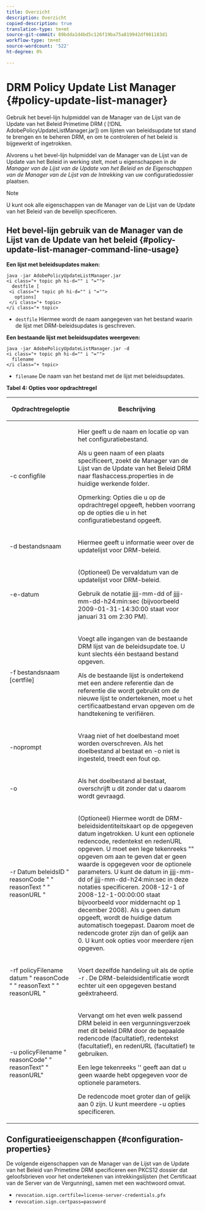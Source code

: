 ```yaml
---
title: Overzicht
description: Overzicht
copied-description: true
translation-type: tm+mt
source-git-commit: 89bdda1d4bd5c126f19ba75a819942df901183d1
workflow-type: tm+mt
source-wordcount: '522'
ht-degree: 0%

---
```



# DRM Policy Update List Manager {#policy-update-list-manager}

Gebruik het bevel-lijn hulpmiddel van de Manager van de Lijst van de Update van het Beleid Primetime DRM ( [!DNL AdobePolicyUpdateListManager.jar]) om lijsten van beleidsupdate tot stand te brengen en te beheren DRM, en om te controleren of het beleid is bijgewerkt of ingetrokken.

Alvorens u het bevel-lijn hulpmiddel van de Manager van de Lijst van de Update van het Beleid in werking stelt, moet u eigenschappen in *de Manager van de Lijst van de Update van het Beleid en de Eigenschappen van de Manager van de Lijst van de Intrekking* van uw configuratiedossier plaatsen.

>[!NOTE]
>
>U kunt ook alle eigenschappen van de Manager van de Lijst van de Update van het Beleid van de bevellijn specificeren.

## Het bevel-lijn gebruik van de Manager van de Lijst van de Update van het beleid {#policy-update-list-manager-command-line-usage}

**Een lijst met beleidsupdates maken:**

```
java -jar AdobePolicyUpdateListManager.jar  
<i class="+ topic ph hi-d="" i "="">
  destfile [ 
 <i class="+ topic ph hi-d="" i "="">
   options]  
 </i class="+ topic> 
</i class="+ topic>
```

* `destfile` Hiermee wordt de naam aangegeven van het bestand waarin de lijst met DRM-beleidsupdates is geschreven.

**Een bestaande lijst met beleidsupdates weergeven:**

```
java -jar AdobePolicyUpdateListManager.jar -d  
<i class="+ topic ph hi-d="" i "="">
  filename 
</i class="+ topic>
```

* `filename` De naam van het bestand met de lijst met beleidsupdates.

**Tabel 4: Opties voor opdrachtregel**

<table frame="all" colsep="1" rowsep="1" class="+ topic/table adobe-d/table " id="table_ghb_jqy_n4">  
 <thead class="- topic/thead "> 
  <tr rowsep="1" class="- topic/row "> 
   <th colname="1" class="- topic/entry entry"> <p class="- topic/p ">Opdrachtregeloptie </p> </th> 
   <th colname="2" class="- topic/entry entry"> <p class="- topic/p ">Beschrijving </p> </th> 
  </tr> 
 </thead>
 <tbody class="- topic/tbody "> 
  <tr rowsep="1" class="- topic/row "> 
   <td colname="1" class="- topic/entry "> <span class="+ topic/ph pr-d/codeph codeph"> -c configfile  </span> </td> 
   <td colname="2" class="- topic/entry "> <p class="- topic/p ">Hier geeft u de naam en locatie op van het configuratiebestand. </p> <p class="- topic/p ">Als u geen naam of een plaats specificeert, zoekt de Manager van de Lijst van de Update van het Beleid DRM naar <span class="filepath"> flashaccess.properties </span> in de huidige werkende folder. </p> <p>Opmerking:  Opties die u op de opdrachtregel opgeeft, hebben voorrang op de opties die u in het configuratiebestand opgeeft. </p> </td> 
  </tr> 
  <tr rowsep="1" class="- topic/row "> 
   <td colname="1" class="- topic/entry "> <p class="- topic/p "> <span class="+ topic/ph pr-d/codeph codeph"> -d bestandsnaam  </span> </p> </td> 
   <td colname="2" class="- topic/entry "> <p class="- topic/p ">Hiermee geeft u informatie weer over de updatelijst voor DRM-beleid. </p> </td> 
  </tr> 
  <tr rowsep="1" class="- topic/row "> 
   <td colname="1" class="- topic/entry "> <span class="+ topic/ph pr-d/codeph codeph"> -e-datum  </span> </td> 
   <td colname="2" class="- topic/entry "> <p>(Optioneel) De vervaldatum van de updatelijst voor DRM-beleid. </p> <p>Gebruik de notatie <span class="+ topic/ph pr-d/codeph codeph"> jjjj-mm-dd </span> of <span class="+ topic/ph pr-d/codeph codeph"> jjjj-mm-dd-h24:min:sec </span> (bijvoorbeeld 2009-01-31-14:30:00 staat voor januari 31 om 2:30 PM). </p> </td> 
  </tr> 
  <tr rowsep="1" class="- topic/row "> 
   <td colname="1" class="- topic/entry "> <span class="+ topic/ph pr-d/codeph codeph"> -f bestandsnaam [certfile]  </span> </td> 
   <td colname="2" class="- topic/entry "> <p class="- topic/p ">Voegt alle ingangen van de bestaande DRM lijst van de beleidsupdate toe. U kunt slechts één bestaand bestand opgeven. </p> <p class="- topic/p ">Als de bestaande lijst is ondertekend met een andere referentie dan de referentie die wordt gebruikt om de nieuwe lijst te ondertekenen, moet u het certificaatbestand ervan opgeven om de handtekening te verifiëren. </p> </td> 
  </tr> 
  <tr rowsep="1" class="- topic/row "> 
   <td colname="1" class="- topic/entry "> <span class="+ topic/ph pr-d/codeph codeph"> -noprompt  </span> </td> 
   <td colname="2" class="- topic/entry "> <p class="- topic/p ">Vraag niet of het doelbestand moet worden overschreven. Als het doelbestand al bestaat en <span class="codeph"> -o </span> niet is ingesteld, treedt een fout op. </p> </td> 
  </tr> 
  <tr rowsep="1" class="- topic/row "> 
   <td colname="1" class="- topic/entry "> <span class="codeph"> -o  </span> </td> 
   <td colname="2" class="- topic/entry "> <p class="- topic/p ">Als het doelbestand al bestaat, overschrijft u dit zonder dat u daarom wordt gevraagd. </p> </td> 
  </tr> 
  <tr rowsep="1" class="- topic/row "> 
   <td colname="1" class="- topic/entry "> <span class="+ topic/ph pr-d/codeph codeph"> -r  </span> <span class="+ topic/ph pr-d/codeph codeph"> Datum beleidsID  </span> "  <span class="+ topic/ph pr-d/codeph codeph"> reasonCode  </span>" "  <span class="+ topic/ph pr-d/codeph codeph"> reasonText  </span>" "  <span class="+ topic/ph pr-d/codeph codeph"> reasonURL  </span>" </td> 
   <td colname="2" class="- topic/entry "> <p class="- topic/p ">(Optioneel) Hiermee wordt de DRM-beleidsidentiteitskaart op de opgegeven datum ingetrokken. U kunt een optionele redencode, redentekst en redenURL opgeven. U moet een lege tekenreeks "" opgeven om aan te geven dat er geen waarde is opgegeven voor de optionele parameters. U kunt de datum in <span class="+ topic/ph pr-d/codeph codeph"> jjjj-mm-dd </span> of <span class="+ topic/ph pr-d/codeph codeph"> jjjj-mm-dd-h24:min:sec </span> in deze notaties specificeren. 2008-12-1 of 2008-12-1-00:00:00 staat bijvoorbeeld voor middernacht op 1 december 2008). Als u geen datum opgeeft, wordt de huidige datum automatisch toegepast. Daarom moet de redencode groter zijn dan of gelijk aan 0. U kunt ook opties voor meerdere rijen opgeven. </p> </td> 
  </tr> 
  <tr rowsep="1" class="- topic/row "> 
   <td colname="1" class="- topic/entry "> <p class="- topic/p ">-rf <span class="+ topic/ph pr-d/codeph codeph"> policyFilename </span> <span class="+ topic/ph pr-d/codeph codeph"> datum </span> " <span class="+ topic/ph pr-d/codeph codeph"> reasonCode </span>" " <span class="+ topic/ph pr-d/codeph codeph"> reasonText </span>" " <span class="+ topic/ph pr-d/codeph codeph"> reasonURL </span>" </p> </td> 
   <td colname="2" class="- topic/entry "> <p class="- topic/p ">Voert dezelfde handeling uit als de optie <span class="codeph"> -r </span>. De DRM-beleidsidentificatie wordt echter uit een opgegeven bestand geëxtraheerd. </p> </td> 
  </tr> 
  <tr rowsep="0" class="- topic/row "> 
   <td colname="1" class="- topic/entry "> <span class="codeph"> -u policyFilename " reasonCode" " reasonText" " reasonURL"  </span> </td> 
   <td colname="2" class="- topic/entry "> <p>Vervangt om het even welk passend DRM beleid in een vergunningsverzoek met dit beleid DRM door de bepaalde redencode (facultatief), redentekst (facultatief), en redenURL (facultatief) te gebruiken. </p> <p>Een lege tekenreeks '' geeft aan dat u geen waarde hebt opgegeven voor de optionele parameters. </p> <p>De redencode moet groter dan of gelijk aan <span class="codeph"> 0 </span> zijn. U kunt meerdere <span class="codeph"> -u </span> opties specificeren. </p> </td> 
  </tr> 
 </tbody> 
</table>

## Configuratieeigenschappen {#configuration-properties}

De volgende eigenschappen van de Manager van de Lijst van de Update van het Beleid van Primetime DRM specificeren een PKCS12 dossier dat geloofsbrieven voor het ondertekenen van intrekkingslijsten (het Certificaat van de Server van de Vergunning), samen met een wachtwoord omvat.

* `revocation.sign.certfile=license-server-credentials.pfx`
* `revocation.sign.certpass=password`